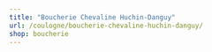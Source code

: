 ```yaml
---
title: "Boucherie Chevaline Huchin-Danguy"
url: /coulogne/boucherie-chevaline-huchin-danguy/
shop: boucherie
---
```

